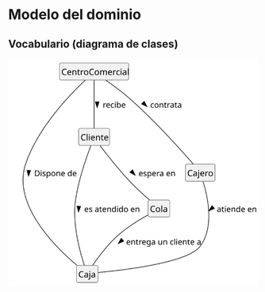 # Modelo del dominio

## Vocabulario (diagrama de clases)

<div align=center>

![](/imagenes/modelosUML/mdd.dc.svg)

</div>

